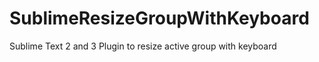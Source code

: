 SublimeResizeGroupWithKeyboard
==============================

Sublime Text 2 and 3 Plugin to resize active group with keyboard
